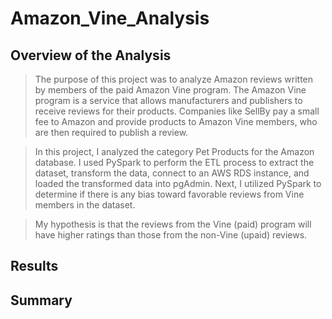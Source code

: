 # Amazon_Vine_Analysis

## Overview of the Analysis
> The purpose of this project was to analyze Amazon reviews written by members of the paid Amazon Vine program. The Amazon Vine program is a service that allows manufacturers and publishers to receive reviews for their products. Companies like SellBy pay a small fee to Amazon and provide products to Amazon Vine members, who are then required to publish a review.

> In this project, I analyzed the category Pet Products for the Amazon database. I used PySpark to perform the ETL process to extract the dataset, transform the data, connect to an AWS RDS instance, and loaded the transformed data into pgAdmin. Next, I utilized PySpark to determine if there is any bias toward favorable reviews from Vine members in the dataset.

> My hypothesis is that the reviews from the Vine (paid) program will have higher ratings than those from the non-Vine (upaid) reviews. 

## Results



## Summary
